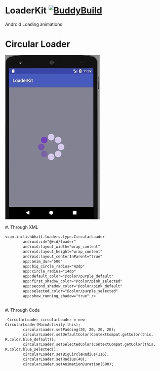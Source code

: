 # LoaderKit [![BuddyBuild](https://dashboard.buddybuild.com/api/statusImage?appID=5985f13787e8110001770bee&branch=dev&build=latest)](https://dashboard.buddybuild.com/apps/5985f13787e8110001770bee/build/latest?branch=dev)
Android Loading animations

# Circular Loader

![alt text](https://github.com/initishbhatt/LoaderKit/blob/dev/screenshot/circleloader.gif "Circle Loader")

#. Through XML
```
<com.initishbhatt.loaders.type.CircularLoader
        android:id="@+id/loader"
        android:layout_width="wrap_content"
        android:layout_height="wrap_content"
        android:layout_centerInParent="true"
        app:anim_dur="500"
        app:big_circle_radius="42dp"
        app:circle_radius="14dp"
        app:default_color="@color/purple_default"
        app:first_shadow_color="@color/pink_selected"
        app:second_shadow_color="@color/pink_default"
        app:selected_color="@color/purple_selected"
        app:show_running_shadow="true" />
 
 ```
#. Through Code

```
 CircularLoader circularLoader = new CircularLoader(MainActivity.this);
        circularLoader.setPadding(20, 20, 20, 20);
        circularLoader.setDefaultColor(ContextCompat.getColor(this, R.color.blue_default));
        circularLoader.setSelectedColor(ContextCompat.getColor(this, R.color.blue_selected));
        circularLoader.setBigCircleRadius(116);
        circularLoader.setRadius(40);
        circularLoader.setAnimationDuration(500);
